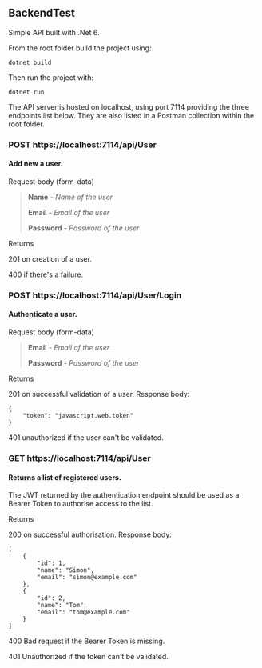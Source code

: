 ## BackendTest

Simple API built with .Net 6.

From the root folder build the project using:

`dotnet build`

Then run the project with:

`dotnet run`

The API server is hosted on localhost, using port 7114 providing the three endpoints
list below. They are also listed in a Postman collection within the root folder.

### POST https://localhost:7114/api/User

#### Add new a user.

Request body (form-data)

> **Name** _- Name of the user_
>
> **Email** _- Email of the user_
>
> **Password** _- Password of the user_

Returns

201 on creation of a user.

400 if there's a failure.

### POST https://localhost:7114/api/User/Login

#### Authenticate a user.

Request body (form-data)

> **Email** _- Email of the user_
>
> **Password** _- Password of the user_

Returns

201 on successful validation of a user. Response body:

```
{
    "token": "javascript.web.token"
}
```

401 unauthorized if the user can't be validated.

### GET https://localhost:7114/api/User

#### Returns a list of registered users.

The JWT returned by the authentication endpoint should be used as a Bearer Token to authorise access to the list.

Returns

200 on successful authorisation. Response body:

```
[
    {
        "id": 1,
        "name": "Simon",
        "email": "simon@example.com"
    },
    {
        "id": 2,
        "name": "Tom",
        "email": "tom@example.com"
    }
]
```

400 Bad request if the Bearer Token is missing.

401 Unauthorized if the token can't be validated.

